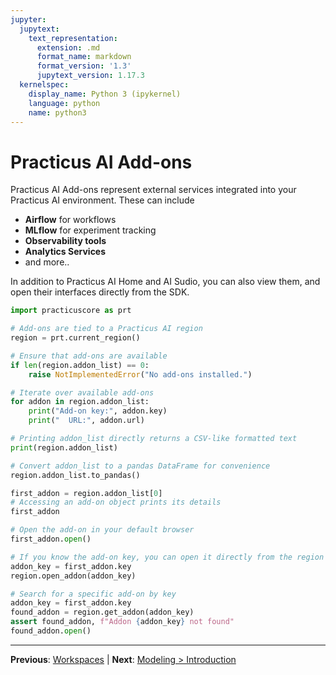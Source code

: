 ```yaml
---
jupyter:
  jupytext:
    text_representation:
      extension: .md
      format_name: markdown
      format_version: '1.3'
      jupytext_version: 1.17.3
  kernelspec:
    display_name: Python 3 (ipykernel)
    language: python
    name: python3
---
```


# Practicus AI Add-ons

Practicus AI Add-ons represent external services integrated into your Practicus AI environment. These can include 

- **Airflow** for workflows
- **MLflow** for experiment tracking
- **Observability tools**
- **Analytics Services**
- and more..

In addition to Practicus AI Home and AI Sudio, you can also view them, and open their interfaces directly from the SDK.

```python
import practicuscore as prt

# Add-ons are tied to a Practicus AI region
region = prt.current_region()

# Ensure that add-ons are available
if len(region.addon_list) == 0:
    raise NotImplementedError("No add-ons installed.")
```

```python
# Iterate over available add-ons
for addon in region.addon_list:
    print("Add-on key:", addon.key)
    print("  URL:", addon.url)
```

```python
# Printing addon_list directly returns a CSV-like formatted text
print(region.addon_list)
```

```python
# Convert addon_list to a pandas DataFrame for convenience
region.addon_list.to_pandas()
```

```python
first_addon = region.addon_list[0]
# Accessing an add-on object prints its details
first_addon
```

```python
# Open the add-on in your default browser
first_addon.open()
```

```python
# If you know the add-on key, you can open it directly from the region
addon_key = first_addon.key
region.open_addon(addon_key)
```

```python
# Search for a specific add-on by key
addon_key = first_addon.key
found_addon = region.get_addon(addon_key)
assert found_addon, f"Addon {addon_key} not found"
found_addon.open()
```


---

**Previous**: [Workspaces](workspaces.md) | **Next**: [Modeling > Introduction](../modeling/introduction.md)
